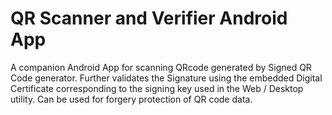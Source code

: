 # QR Scanner and Verifier Android App

A companion Android App for scanning QRcode generated by Signed QR Code generator. Further validates the Signature using the embedded Digital Certificate corresponding to the signing key used in the Web / Desktop utility. Can be used for forgery protection of QR code data.
